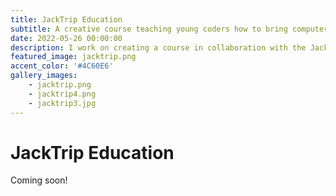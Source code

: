 ```yaml
---
title: JackTrip Education
subtitle: A creative course teaching young coders how to bring computer music to life.
date: 2022-05-26 00:00:00
description: I work on creating a course in collaboration with the JackTrip foundation, teaching young coders how to code their own musical interface.
featured_image: jacktrip.png
accent_color: '#4C60E6'
gallery_images:
    - jacktrip.png
    - jacktrip4.png
    - jacktrip3.jpg
---
```

# JackTrip Education

Coming soon!
